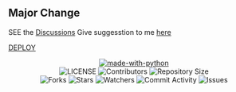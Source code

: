 ## Major Change
SEE the [Discussions](https://github.com/ishikki-akabane/RuKa-Bot/discussions)
Give suggesstion to me [here](https://t.me/ishikki_akabane)

[DEPLOY](https://heroku.com/deploy?template=https://github.com/ishikki-akabane/Ruka-Bot)


<p align="center"> 
 <a href="https://python.org"><img src="http://forthebadge.com/images/badges/made-with-python.svg" alt="made-with-python"></a> 
 <br> 
     <img src="https://img.shields.io/github/license/ishikki-akabane/Ruka-Bot?style=for-the-badge" alt="LICENSE"> 
     <img src="https://img.shields.io/github/contributors/ishikki-akabane/Ruka-Bot?style=for-the-badge" alt="Contributors"> 
     <img src="https://img.shields.io/github/repo-size/ishikki-akabane/Ruka-Bot?style=for-the-badge" alt="Repository Size"> <br> 
     <img src="https://img.shields.io/github/forks/ishikki-akabane/Ruka-Bot?style=for-the-badge" alt="Forks"> 
     <img src="https://img.shields.io/github/stars/ishikki-akabane/Ruka-Bot?style=for-the-badge" alt="Stars"> 
     <img src="https://img.shields.io/github/watchers/ishikki-akabane/Ruka-Bot?style=for-the-badge" alt="Watchers"> 
     <img src="https://img.shields.io/github/commit-activity/w/ishikki-akabane/Ruka-Bot?style=for-the-badge" alt="Commit Activity"> 
     <img src="https://img.shields.io/github/issues/ishikki-akabane/Ruka-Bot?style=for-the-badge" alt="Issues"> 
 </p>

 

